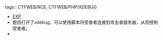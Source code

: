 tags:: CTFWEB/RCE, CTFWEB/PHP/XDEBUG

- [EXP](https://github.com/vulhub/vulhub/blob/master/php/xdebug-rce/exp.py)
- 题目打开了xdebug，可以使用脚本将受害者连接到攻击者服务器，从而控制受害者。
-